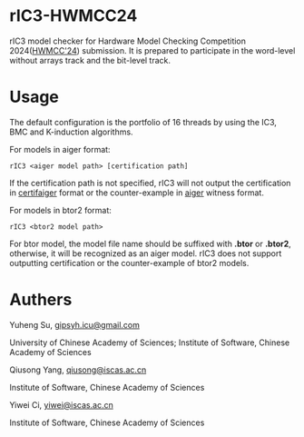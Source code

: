 # rIC3-HWMCC24
rIC3 model checker for Hardware Model Checking Competition 2024([HWMCC'24](https://hwmcc.github.io/2024)) submission. It is prepared to participate in the word-level without arrays track and the bit-level track.

# Usage
The default configuration is the portfolio of 16 threads by using the IC3, BMC and K-induction algorithms.

For models in aiger format:
```
rIC3 <aiger model path> [certification path]
```
If the certification path is not specified, rIC3 will not output the certification in [certifaiger](https://github.com/Froleyks/certifaiger) format or the counter-example in [aiger](https://github.com/arminbiere/aiger) witness format.

For models in btor2 format:
```
rIC3 <btor2 model path>
```
For btor model, the model file name should be suffixed with **.btor** or **.btor2**, otherwise, it will be recognized as an aiger model. rIC3 does not support outputting certification or the counter-example of btor2 models.

# Authers
Yuheng Su, gipsyh.icu@gmail.com

University of Chinese Academy of Sciences; Institute of Software, Chinese Academy of Sciences
 
Qiusong Yang, qiusong@iscas.ac.cn

Institute of Software, Chinese Academy of Sciences

Yiwei Ci, yiwei@iscas.ac.cn

Institute of Software, Chinese Academy of Sciences
